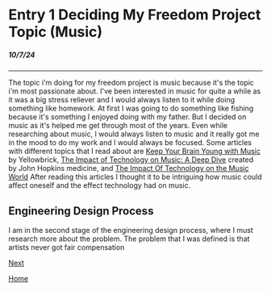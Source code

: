 # Entry 1 Deciding My Freedom Project Topic (Music)
##### 10/7/24

-----
The topic i'm doing for my freedom project is music because it's the topic i'm most passionate about. I've been interested in music for quite a while as it was a big stress reliever and I would always listen to it while doing something like homework. At first I was going to do something like fishing because it's something I enjoyed doing with my father. But I decided on music as it's helped me get through most of the years. Even while researching about music, I would always listen to music and it really got me in the mood to do my work and I would always be focused. Some articles with different topics that I read about are [Keep Your Brain Young with Music](https://www.hopkinsmedicine.org/health/wellness-and-prevention/keep-your-brain-young-with-music#:~:text=It%20provides%20a%20total%20brain,%2C%20mental%20alertness%2C%20and%20memory.) by Yellowbrick, [The Impact of Technology on Music: A Deep Dive](https://www.yellowbrick.co/blog/entertainment/the-impact-of-technology-on-music-a-deep-dive) created by John Hopkins medicine, and [The Impact Of Technology on the Music World](https://mdlbeast.com/xp-feed/music-industry/the-impact-of-technology-on-the-music-world) After reading this articles I thought it to be intriguing how music could affect oneself and the effect technology had on music.

## Engineering Design Process

I am in the second stage of the engineering design process, where I must research more about the problem. The problem that I was defined is that artists never got fair compensation

[Next](entry02.md)

[Home](../README.md)
